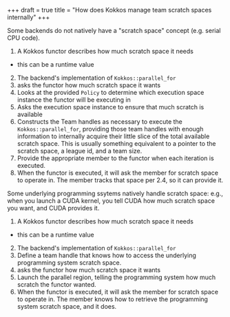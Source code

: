 +++
draft = true
title = "How does Kokkos manage team scratch spaces internally"
+++

Some backends do not natively have a "scratch space" concept (e.g. serial CPU code).

1. A Kokkos functor describes how much scratch space it needs
  * this can be a runtime value
2. The backend's implementation of `Kokkos::parallel_for`
  1. asks the functor how much scratch space it wants
  2. Looks at the provided `Policy` to determine which execution space instance the functor will be executing in
  3. Asks the execution space instance to ensure that much scratch is available
  4. Constructs the Team handles as necessary to execute the `Kokkos::parallel_for`, providing those team handles with enough information to internally acquire their little slice of the total available scratch space. This is usually something equivalent to a pointer to the scratch space, a league id, and a team size.
  5. Provide the appropriate member to the functor when each iteration is executed.
3. When the functor is executed, it will ask the member for scratch space to operate in. The member tracks that space per 2.4, so it can provide it.

Some underlying programming ssytems natively handle scratch space: e.g., when you launch a CUDA kernel, you tell CUDA how much scratch space you want, and CUDA provides it.

1. A Kokkos functor describes how much scratch space it needs
  * this can be a runtime value
2. The backend's implementation of `Kokkos::parallel_for`
  1. Define a team handle that knows how to access the underlying programming system scratch space.
  2. asks the functor how much scratch space it wants
  3. Launch the parallel region, telling the programming system how much scratch the functor wanted.
3. When the functor is executed, it will ask the member for scratch space to operate in. The member knows how to retrieve the programming system scratch space, and it does.
